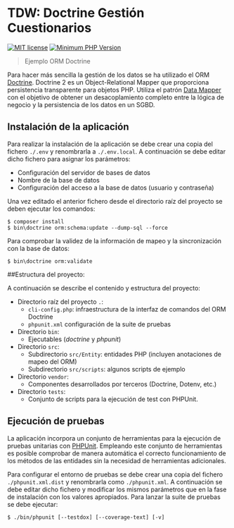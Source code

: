 TDW: Doctrine Gestión Cuestionarios
======================================

[![MIT license](http://img.shields.io/badge/license-MIT-brightgreen.svg)](http://opensource.org/licenses/MIT)
[![Minimum PHP Version](https://img.shields.io/badge/php-%5E7.4-blue.svg)](http://php.net/)

> Ejemplo ORM Doctrine

Para hacer más sencilla la gestión de los datos se ha utilizado
el ORM [Doctrine][doctrine]. Doctrine 2 es un Object-Relational Mapper que proporciona
persistencia transparente para objetos PHP. Utiliza el patrón [Data Mapper][dataMapper]
con el objetivo de obtener un desacoplamiento completo entre la lógica de negocio y la
persistencia de los datos en un SGBD.

## Instalación de la aplicación

Para realizar la instalación de la aplicación se debe crear una copia del fichero `./.env` y renombrarla
a `./.env.local`. A continuación se debe editar dicho fichero para asignar los parámetros:

* Configuración del servidor de bases de datos
* Nombre de la base de datos
* Configuración del acceso a la base de datos (usuario y contraseña)

Una vez editado el anterior fichero desde el directorio raíz del proyecto se deben ejecutar los comandos:
```
$ composer install
$ bin\doctrine orm:schema:update --dump-sql --force
```

Para comprobar la validez de la información de mapeo y la sincronización con la base de datos:
```
$ bin\doctrine orm:validate
```

##Estructura del proyecto:

A continuación se describe el contenido y estructura del proyecto:

* Directorio raíz del proyecto `.`:
    - `cli-config.php`: infraestructura de la interfaz de comandos del ORM Doctrine
    - `phpunit.xml` configuración de la suite de pruebas
* Directorio `bin`:
    - Ejecutables (*doctrine* y *phpunit*)
* Directorio `src`:
    - Subdirectorio `src/Entity`: entidades PHP (incluyen anotaciones de mapeo del ORM)
    - Subdirectorio `src/scripts`: algunos scripts de ejemplo
* Directorio `vendor`:
    - Componentes desarrollados por terceros (Doctrine, Dotenv, etc.)
* Directorio `tests`:
    - Conjunto de scripts para la ejecución de test con PHPUnit.

## Ejecución de pruebas

La aplicación incorpora un conjunto de herramientas para la ejecución de pruebas 
unitarias con [PHPUnit][phpunit]. Empleando este conjunto de herramientas es posible
comprobar de manera automática el correcto funcionamiento de los métodos de las entidades
sin la necesidad de herramientas adicionales.

Para configurar el entorno de pruebas se debe crear una copia del fichero `./phpunit.xml.dist`
y renombrarla como `./phpunit.xml`. A continuación se debe editar dicho fichero y modificar los
mismos parámetros que en la fase de instalación con los valores apropiados. Para lanzar la suite de pruebas se debe ejecutar:
```
$ ./bin/phpunit [--testdox] [--coverage-text] [-v]
```

[dataMapper]: http://martinfowler.com/eaaCatalog/dataMapper.html
[doctrine]: http://docs.doctrine-project.org/projects/doctrine-orm/en/latest/
[phpunit]: http://phpunit.de/manual/current/en/index.html
